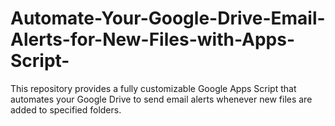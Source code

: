 # Automate-Your-Google-Drive-Email-Alerts-for-New-Files-with-Apps-Script-
This repository provides a fully customizable Google Apps Script that automates your Google Drive to send email alerts whenever new files are added to specified folders.
